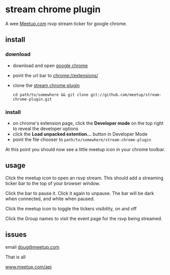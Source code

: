 # stream chrome plugin

A wee [Meetup.com](http://meetup.com) rsvp stream ticker for google chrome.

## install

### download

  * download and open [google chrome](http://www.google.com/chrome/)
  * point the url bar to [chrome://extensions/](chrome://extensions/)
  * clone the [stream chrome plugin](https://github.com/meetup/stream-chrome-plugin)

    `cd path/to/somewhere && git clone git://github.com/meetup/stream-chrome-plugin.git`

### install

  * on chrome's extension page, click the **Developer mode** on the top right to reveal the developer options
  * click the **Load unpacked extention...** button in Developer Mode
  * point the file chooser to `path/to/somewhere/stream-chrome-plugin`

At this point you should now see a little meetup icon in your chrome toolbar.

## usage

 Click the meetup icon to open an rsvp stream. This should add a streaming ticker bar to the
 top of your browser window.

 Click the bar to pause it. Click it again to unpause. The bar will be dark when connected, and white when paused.

 Click the meetup icon to toggle the tickers visibility, on and off

 Click the Group names to visit the event page for the rsvp being streamed.

## issues

email doug@meetup.com

That is all

www.meetup.com/api
